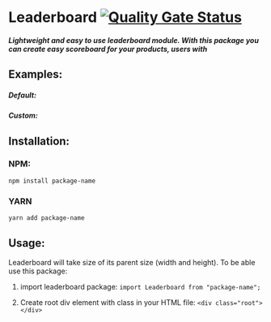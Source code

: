 # Leaderboard [![Quality Gate Status](https://sonarcloud.io/api/project_badges/measure?project=Patryk-Rozwadowski_npm-leaderboard&metric=alert_status)](https://sonarcloud.io/summary/new_code?id=Patryk-Rozwadowski_npm-leaderboard)
##### Lightweight and easy to use leaderboard module. With this package you can create easy scoreboard for your products, users with 

## Examples:
##### Default:

##### Custom:


## Installation:

### NPM:
`
npm install package-name
`

### YARN
`
yarn add package-name
`

## Usage:

Leaderboard will take size of its parent size (width and height). To be able use this package:

1. import leaderboard package:
	`import Leaderboard from "package-name";`

2. Create root div element with class in your HTML file: 
	`<div class="root"></div>`
